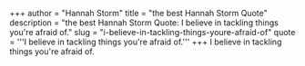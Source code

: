 +++
author = "Hannah Storm"
title = "the best Hannah Storm Quote"
description = "the best Hannah Storm Quote: I believe in tackling things you're afraid of."
slug = "i-believe-in-tackling-things-youre-afraid-of"
quote = '''I believe in tackling things you're afraid of.'''
+++
I believe in tackling things you're afraid of.
